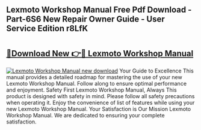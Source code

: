 ## Lexmoto Workshop Manual Free Pdf Download - Part-6S6 New Repair Owner Guide - User Service Edition r8LfK

# <h2><a href="http://cf25675.oget.top/?id=Lexmoto+Workshop+Manual">🔗Download New 👉🔴 Lexmoto Workshop Manual</a></h2>

[![Lexmoto Workshop Manual new download](https://i.imgur.com/5g1atiW.png)](http://cf25675.oget.top/?id=Lexmoto+Workshop+Manual)
Your Guide to Excellence This manual provides a detailed roadmap for mastering the use of your new Lexmoto Workshop Manual. Follow along to ensure optimal performance and enjoyment. Safety First Lexmoto Workshop Manual, Always This product is designed with safety in mind. Please follow all safety precautions when operating it. Enjoy the convenience of list of features while using your new Lexmoto Workshop Manual. Your Satisfaction is Our Mission Lexmoto Workshop Manual. We are dedicated to ensuring your complete satisfaction.
